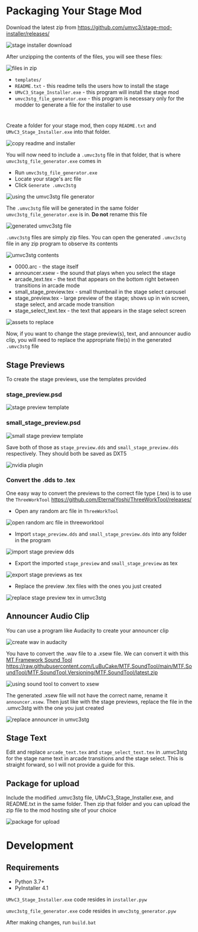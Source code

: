 # Packaging Your Stage Mod

Download the latest zip from https://github.com/umvc3/stage-mod-installer/releases/

![stage installer download](doc/umvc3_stage_installer_download.png)

After unzipping the contents of the files, you will see these files:

![files in zip](doc/files_in_zip.png)

- `templates/`
- `README.txt` - this readme tells the users how to install the stage
- `UMvC3_Stage_Installer.exe` - this program will install the stage mod
- `umvc3stg_file_generator.exe` - this program is necessary only for the modder to generate a file for the installer to use

#

Create a folder for your stage mod, then copy `README.txt` and `UMvC3_Stage_Installer.exe` into that folder.

![copy readme and installer](doc/copy_readme_and_installer.png)

You will now need to include a `.umvc3stg` file in that folder, that is where `umvc3stg_file_generator.exe` comes in

- Run `umvc3stg_file_generator.exe`
- Locate your stage's arc file
- Click `Generate .umvc3stg`

![using the umvc3stg file generator](doc/using_umvc3stg_generator.png)

The `.umvc3stg` file will be generated in the same folder `umvc3stg_file_generator.exe` is in. **Do not** rename this file

![generated umvc3stg file](doc/generated_umvc3stg.png)

`.umvc3stg` files are simply zip files. You can open the generated `.umvc3stg` file in any zip program to observe its contents

![umvc3stg contents](doc/umvc3_contents.png)

- 0000.arc - the stage itself
- announcer.xsew - the sound that plays when you select the stage
- arcade_text.tex - the text that appears on the bottom right between transitions in arcade mode
- small_stage_preview.tex - small thumbnail in the stage select carousel
- stage_preview.tex - large preview of the stage; shows up in win screen, stage select, and arcade mode transition
- stage_select_text.tex - the text that appears in the stage select screen

![assets to replace](doc/assets_to_replace.png)

Now, if you want to change the stage preview(s), text, and announcer audio clip, you will need to replace the appropriate file(s) in the generated `.umvc3stg` file

## Stage Previews

To create the stage previews, use the templates provided

### stage_preview.psd

![stage preview template](doc/stage_preview_template.png)

### small_stage_preview.psd

![small stage preview template](doc/small_stage_preview_template.png)

Save both of those as `stage_preview.dds` and `small_stage_preview.dds` respectively. They should both be saved as DXT5

![nvidia plugin](doc/nvidia_plugin.png)

### Convert the .dds to .tex

One easy way to convert the previews to the correct file type (.tex) is to use the `ThreeWorkTool` https://github.com/EternalYoshi/ThreeWorkTool/releases/

- Open any random arc file in `ThreeWorkTool`

![open random arc file in threeworktool](doc/random_arc_in_3work.PNG)

- Import `stage_preview.dds` and `small_stage_preview.dds` into any folder in the program

![import stage preview dds](doc/import_previews.png)

- Export the imported `stage_preview` and `small_stage_preview` as tex

![export stage previews as tex](doc/export_previews.png)

- Replace the preview .tex files with the ones you just created

![replace stage preview tex in umvc3stg](doc/replace_preview_tex.png)

## Announcer Audio Clip

You can use a program like Audacity to create your announcer clip

![create wav in audacity](doc/audacity.png)

You have to convert the .wav file to a .xsew file. We can convert it with this [MT Framework Sound Tool](https://github.com/LuBuCake/MTF.SoundTool) https://raw.githubusercontent.com/LuBuCake/MTF.SoundTool/main/MTF.SoundTool/MTF.SoundTool.Versioning/MTF.SoundTool/latest.zip

![using sound tool to convert to xsew](doc/soundtool.png)

The generated .xsew file will not have the correct name, rename it `announcer.xsew`. Then just like with the stage previews, replace the file in the .umvc3stg with the one you just created

![replace announcer in umvc3stg](doc/replace_announcer.png)

## Stage Text

Edit and replace `arcade_text.tex` and `stage_select_text.tex` in .umvc3stg for the stage name text in arcade transitions and the stage select. This is straight forward, so I will not provide a guide for this.

## Package for upload

Include the modified .umvc3stg file, UMvC3_Stage_Installer.exe, and README.txt in the same folder. Then zip that folder and you can upload the zip file to the mod hosting site of your choice

![package for upload](doc/package.png)

#
#
#
#
#
#
#
#
# Development
## Requirements
- Python 3.7+
- PyInstaller 4.1

`UMvC3_Stage_Installer.exe` code resides in `installer.pyw`

`umvc3stg_file_generator.exe` code resides in `umvc3stg_generator.pyw`

After making changes, run `build.bat`
